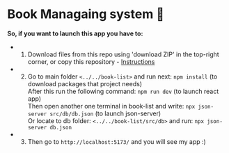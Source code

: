 # Book Managaing system 📕

**So, if you want to launch this app you have to:**

- 1. Download files from this repo using 'download ZIP' in the top-right corner, or copy this repository - [Instructions](https://docs.github.com/en/pull-requests/collaborating-with-pull-requests/working-with-forks/fork-a-repo)

- 2. Go to main folder `<../../book-list>` and run next: `npm install` (to download packages that project needs) <br>
After this run the following command: `npm run dev` (to launch react app) <br>
Then open another one terminal in book-list and write: `npx json-server src/db/db.json` (to launch json-server) <br>
Or locate to db folder: `<../../book-list/src/db>` and run: `npx json-server db.json` <br>

- 3. Then go to `http://localhost:5173/` and you will see my app :)

